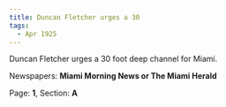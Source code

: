 ```yaml
---  
title: Duncan Fletcher urges a 30  
tags:  
  - Apr 1925  
---  
```

  
Duncan Fletcher urges a 30 foot deep channel for Miami.  
  
Newspapers: **Miami Morning News or The Miami Herald**  
  
Page: **1**, Section: **A** 
